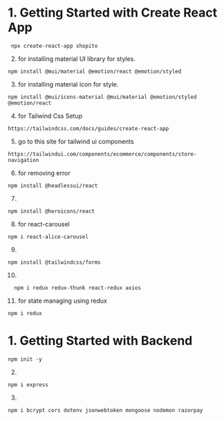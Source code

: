 # 1. Getting Started with Create React App

```
 npx create-react-app shopito
```
2.    for installing material UI library for styles.
```
npm install @mui/material @emotion/react @emotion/styled
```
3.  for installing material icon for style.
```
npm install @mui/icons-material @mui/material @emotion/styled @emotion/react
```
4.  for Tailwind Css Setup
```
https://tailwindcss.com/docs/guides/create-react-app
```

5. go  to this site for tailwind ui components
```
https://tailwindui.com/components/ecommerce/components/store-navigation
```
6.  for removing error
```
npm install @headlessui/react
```
7.
```
npm install @heroicons/react
```
8. for react-carousel
```
npm i react-alice-carousel
```
9.
```
npm install @tailwindcss/forms
```
10.
```
  npm i redux redux-thunk react-redux axios 
 ```

11. for state managing using redux
```
npm i redux
```
 # 1. Getting Started with Backend
 ```
 npm init -y
 ```
 2. 
 ```
 npm i express
 ```
 3. 
 ```
 npm i bcrypt cors dotenv jsonwebtoken mongoose nodemon razorpay
 ``` 
 





















